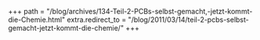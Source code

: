+++
path = "/blog/archives/134-Teil-2-PCBs-selbst-gemacht,-jetzt-kommt-die-Chemie.html"
extra.redirect_to = "/blog/2011/03/14/teil-2-pcbs-selbst-gemacht-jetzt-kommt-die-chemie/"
+++
